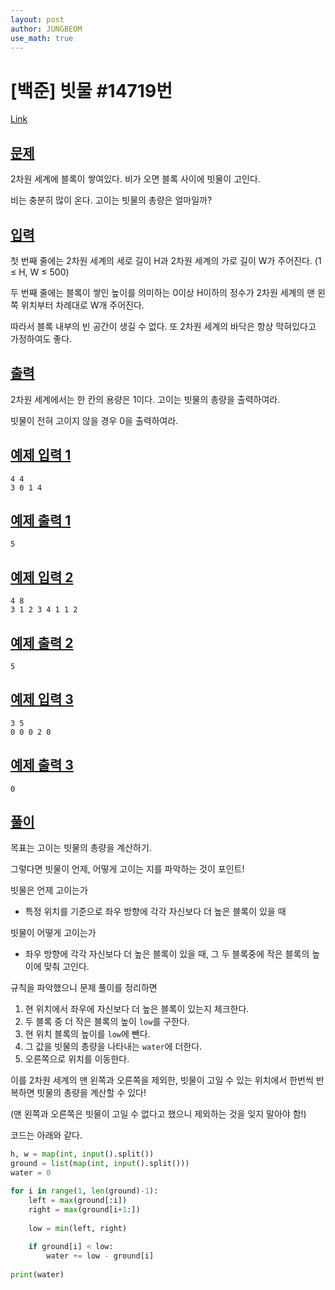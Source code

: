 ```yaml
---
layout: post
author: JUNGBEOM
use_math: true
---
```


# [백준] 빗물 #14719번

[Link](https://www.acmicpc.net/problem/14719)

## <u>문제</u>

2차원 세계에 블록이 쌓여있다. 비가 오면 블록 사이에 빗물이 고인다.

비는 충분히 많이 온다. 고이는 빗물의 총량은 얼마일까?



## <u>입력</u>

첫 번째 줄에는 2차원 세계의 세로 길이 H과 2차원 세계의 가로 길이 W가 주어진다. (1 ≤ H, W ≤ 500)

두 번째 줄에는 블록이 쌓인 높이를 의미하는 0이상 H이하의 정수가 2차원 세계의 맨 왼쪽 위치부터 차례대로 W개 주어진다.

따라서 블록 내부의 빈 공간이 생길 수 없다. 또 2차원 세계의 바닥은 항상 막혀있다고 가정하여도 좋다.



## <u>출력</u>

2차원 세계에서는 한 칸의 용량은 1이다. 고이는 빗물의 총량을 출력하여라.

빗물이 전혀 고이지 않을 경우 0을 출력하여라.



## <u>예제 입력 1</u>

```
4 4
3 0 1 4
```



## <u>예제 출력 1</u>

```
5
```



## <u>예제 입력 2</u>

```
4 8
3 1 2 3 4 1 1 2
```



## <u>예제 출력 2</u>

```
5
```



## <u>예제 입력 3</u>

```
3 5
0 0 0 2 0
```



## <u>예제 출력 3</u>

```
0
```



## <u>풀이</u>

목표는 고이는 빗물의 총량을 계산하기.

그렇다면 빗물이 언제, 어떻게 고이는 지를 파악하는 것이 포인트!



빗물은 언제 고이는가

- 특정 위치를 기준으로 좌우 방향에 각각 자신보다 더 높은 블록이 있을 때

빗물이 어떻게 고이는가

- 좌우 방향에 각각 자신보다 더 높은 블록이 있을 때, 그 두 블록중에 작은 블록의 높이에 맞춰 고인다.



규칙을 파악했으니 문제 풀이를 정리하면

1. 현 위치에서 좌우에 자신보다 더 높은 블록이 있는지 체크한다.
2. 두 블록 중 더 작은 블록의 높이 `low`를 구한다.
3. 현 위치 블록의 높이를 `low`에 뺀다.
4. 그 값을 빗물의 총량을 나타내는 `water`에 더한다.
5. 오른쪽으로 위치를 이동한다.

이를 2차원 세계의 맨 왼쪽과 오른쪽을 제외한, 빗물이 고일 수 있는 위치에서 한번씩 반복하면 빗물의 총량을 계산할 수 있다!

(맨 왼쪽과 오른쪽은 빗물이 고일 수 없다고 했으니 제외하는 것을 잊지 말아야 함!)



코드는 아래와 같다.

```python
h, w = map(int, input().split())
ground = list(map(int, input().split()))
water = 0

for i in range(1, len(ground)-1):
    left = max(ground[:i])
    right = max(ground[i+1:])
    
    low = min(left, right)
    
    if ground[i] < low:
        water += low - ground[i]
        
print(water)
```

  

